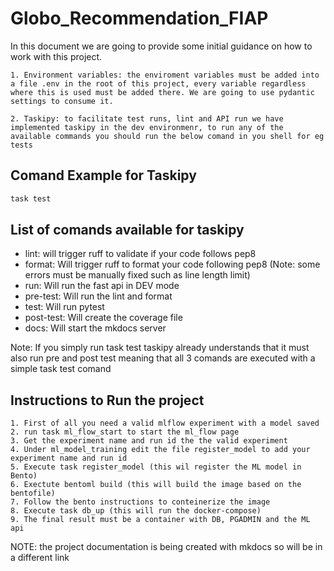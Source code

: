 # Globo_Recommendation_FIAP

In this document we are going to provide some initial guidance on how to work with this project.

    1. Environment variables: the enviroment variables must be added into a file .env in the root of this project, every variable regardless where this is used must be added there. We are going to use pydantic settings to consume it.

    2. Taskipy: to facilitate test runs, lint and API run we have implemented taskipy in the dev environmenr, to run any of the available commands you should run the below comand in you shell for eg tests

## Comand Example for Taskipy
```bash
task test
```

## List of comands available for taskipy

* lint: will trigger ruff to validate if your code follows pep8
* format: Will trigger ruff to format your code following pep8 (Note: some errors must be manually fixed such as line length limit) 
* run: Will run the fast api in DEV mode
* pre-test: Will run the lint and format
* test: Will run pytest
* post-test: Will create the coverage file
* docs: Will start the mkdocs server

Note: If you simply run task test taskipy already understands that it must also run pre and post test meaning that all 3 comands are executed with a simple task test comand

## Instructions to Run the project

    1. First of all you need a valid mlflow experiment with a model saved
    2. run task ml_flow_start to start the ml_flow page
    3. Get the experiment name and run id the the valid experiment
    4. Under ml_model_training edit the file register_model to add your experiment name and run id
    5. Execute task register_model (this wil register the ML model in Bento)
    6. Exectute bentoml build (this will build the image based on the bentofile)
    7. Follow the bento instructions to conteinerize the image
    8. Execute task db_up (this will run the docker-compose)
    9. The final result must be a container with DB, PGADMIN and the ML api

NOTE: the project documentation is being created with mkdocs so will be in a different link


